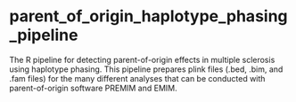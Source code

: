 # parent_of_origin_haplotype_phasing_pipeline
The R pipeline for detecting parent-of-origin effects in multiple sclerosis using haplotype phasing. This pipeline prepares plink files (.bed, .bim, and .fam files) for the many different analyses that can be conducted with parent-of-origin software PREMIM and EMIM. 
